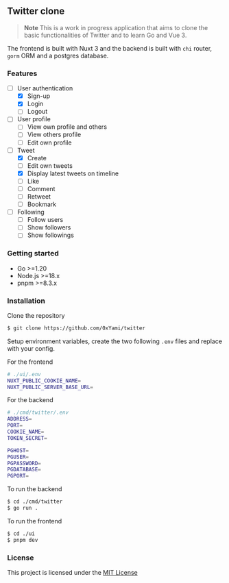 ## Twitter clone

> **Note**
> This is a work in progress application that aims to clone the basic functionalities of Twitter and to learn Go and Vue 3.

The frontend is built with Nuxt 3 and the backend is built with `chi` router, `gorm` ORM and a postgres database.

### Features

- [ ] User authentication
  - [x] Sign-up
  - [x] Login
  - [ ] Logout
- [ ] User profile
  - [ ] View own profile and others
  - [ ] View others profile
  - [ ] Edit own profile
- [ ] Tweet
  - [x] Create
  - [ ] Edit own tweets
  - [x] Display latest tweets on timeline
  - [ ] Like
  - [ ] Comment
  - [ ] Retweet
  - [ ] Bookmark
- [ ] Following
  - [ ] Follow users
  - [ ] Show followers
  - [ ] Show followings

### Getting started

- Go >=1.20
- Node.js >=18.x
- pnpm >=8.3.x

### Installation

Clone the repository

```sh
$ git clone https://github.com/0xYami/twitter
```

Setup environment variables, create the two following `.env` files and replace with your config.

For the frontend

```sh
# ./ui/.env
NUXT_PUBLIC_COOKIE_NAME=
NUXT_PUBLIC_SERVER_BASE_URL=
```

For the backend

```sh
# ./cmd/twitter/.env
ADDRESS=
PORT=
COOKIE_NAME=
TOKEN_SECRET=

PGHOST=
PGUSER=
PGPASSWORD=
PGDATABASE=
PGPORT=
```

To run the backend

```sh
$ cd ./cmd/twitter
$ go run .
```

To run the frontend

```sh
$ cd ./ui
$ pnpm dev
```

### License

This project is licensed under the [MIT License](https://opensource.org/license/mit/)

